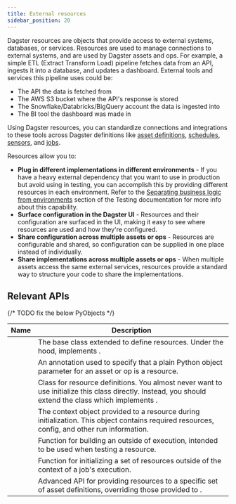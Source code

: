 ```yaml
---
title: External resources
sidebar_position: 20
---
```


Dagster resources are objects that provide access to external systems, databases, or services. Resources are used to manage connections to external systems, and are used by Dagster assets and ops. For example, a simple ETL (Extract Transform Load) pipeline fetches data from an API, ingests it into a database, and updates a dashboard. External tools and services this pipeline uses could be:

- The API the data is fetched from
- The AWS S3 bucket where the API's response is stored
- The Snowflake/Databricks/BigQuery account the data is ingested into
- The BI tool the dashboard was made in

Using Dagster resources, you can standardize connections and integrations to these tools across Dagster definitions like [asset definitions](/guides/build/assets), [schedules](/guides/automate/schedules), [sensors](/guides/automate/sensors), and [jobs](/guides/build/assets/asset-jobs).

Resources allow you to:

- **Plug in different implementations in different environments** - If you have a heavy external dependency that you want to use in production but avoid using in testing, you can accomplish this by providing different resources in each environment. Refer to the [Separating business logic from environments](/todo) section of the Testing documentation for more info about this capability.
- **Surface configuration in the Dagster UI** - Resources and their configuration are surfaced in the UI, making it easy to see where resources are used and how they're configured.
- **Share configuration across multiple assets or ops** - Resources are configurable and shared, so configuration can be supplied in one place instead of individually.
- **Share implementations across multiple assets or ops** - When multiple assets access the same external services, resources provide a standard way to structure your code to share the implementations.

## Relevant APIs
{/* TODO fix the below PyObjects */}

| Name                                             | Description                                                                                                                                                                                                                             |
| ------------------------------------------------ | --------------------------------------------------------------------------------------------------------------------------------------------------------------------------------------------------------------------------------------- |
| <PyObject object="ConfigurableResource"/>        | The base class extended to define resources. Under the hood, implements <PyObject object="ResourceDefinition" />.                                                                                                                       |
| <PyObject object="ResourceParam"/>               | An annotation used to specify that a plain Python object parameter for an asset or op is a resource.                                                                                                                                    |
| <PyObject object="ResourceDefinition" />         | Class for resource definitions. You almost never want to use initialize this class directly. Instead, you should extend the <PyObject object="ConfigurableResource" /> class which implements <PyObject object="ResourceDefinition" />. |
| <PyObject object="InitResourceContext"/>         | The context object provided to a resource during initialization. This object contains required resources, config, and other run information.                                                                                            |
| <PyObject object="build_init_resource_context"/> | Function for building an <PyObject object="InitResourceContext"/> outside of execution, intended to be used when testing a resource.                                                                                                    |
| <PyObject object="build_resources"/>             | Function for initializing a set of resources outside of the context of a job's execution.                                                                                                                                               |
| <PyObject object="with_resources"/>              | Advanced API for providing resources to a specific set of asset definitions, overriding those provided to <PyObject object="Definitions"/>.    
